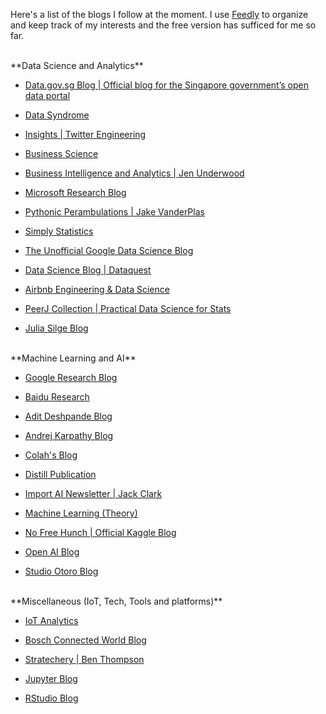 <!-- 
.. title: List of blogs I follow
.. slug: list-of-blogs-i-follow
.. date: 2017-11-10 18:23:30 UTC+08:00
.. tags: data science, machine learning
.. category: 
.. link: 
.. description: 
.. type: text
-->

Here's a list of the blogs I follow at the moment. I use [Feedly](https://feedly.com/i/welcome) to organize and keep track of my interests and the free version has sufficed for me so far. 

<br>
**Data Science and Analytics** 

<br>

- [Data.gov.sg Blog | Official blog for the Singapore government’s open data portal](https://blog.data.gov.sg/)

- [Data Syndrome](https://blog.datasyndrome.com/)

- [Insights | Twitter Engineering](https://blog.twitter.com/engineering/en_us/topics/insights.html)
<!-- TEASER_END -->
- [Business Science](http://www.business-science.io/blog/index.html)

- [Business Intelligence and Analytics | Jen Underwood](http://www.jenunderwood.com/)

- [Microsoft Research Blog](https://www.microsoft.com/en-us/research/blog/)

- [Pythonic Perambulations | Jake VanderPlas](http://jakevdp.github.io/)

- [Simply Statistics](https://simplystatistics.org/)

- [The Unofficial Google Data Science Blog](http://www.unofficialgoogledatascience.com/)

- [Data Science Blog | Dataquest](https://www.dataquest.io/blog/)

- [Airbnb Engineering & Data Science](https://medium.com/airbnb-engineering/tagged/data-science)

- [PeerJ Collection | Practical Data Science for Stats](https://peerj.com/collections/50-practicaldatascistats/)

- [Julia Silge Blog](https://juliasilge.com/blog/)


<br>
**Machine Learning and AI**

<br>

- [Google Research Blog](https://research.googleblog.com/)

- [Baidu Research](http://research.baidu.com/)

- [Adit Deshpande Blog](https://adeshpande3.github.io/)

- [Andrej Karpathy Blog](http://karpathy.github.io/)

- [Colah's Blog](http://colah.github.io/)

- [Distill Publication](https://distill.pub/)

- [Import AI Newsletter | Jack Clark](https://jack-clark.net/) 

- [Machine Learning (Theory)]([http://hunch.net/)

- [No Free Hunch | Official Kaggle Blog](http://blog.kaggle.com/)

- [Open AI Blog](https://blog.openai.com/)

- [Studio Otoro Blog](http://blog.otoro.net/)


<br>
**Miscellaneous (IoT, Tech, Tools and platforms)**

<br>

- [IoT Analytics](https://iot-analytics.com/)

- [Bosch Connected World Blog](https://blog.bosch-si.com/)

- [Stratechery | Ben Thompson](https://stratechery.com/)

- [Jupyter Blog](https://blog.jupyter.org/)

- [RStudio Blog](https://blog.rstudio.com/)

